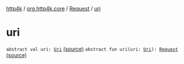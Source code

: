 [http4k](../../index.md) / [org.http4k.core](../index.md) / [Request](index.md) / [uri](./uri.md)

# uri

`abstract val uri: `[`Uri`](../-uri/index.md) [(source)](https://github.com/http4k/http4k/blob/master/http4k-core/src/main/kotlin/org/http4k/core/http.kt#L117)
`abstract fun uri(uri: `[`Uri`](../-uri/index.md)`): `[`Request`](index.md) [(source)](https://github.com/http4k/http4k/blob/master/http4k-core/src/main/kotlin/org/http4k/core/http.kt#L121)